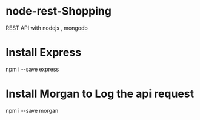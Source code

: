 # node-rest-Shopping
REST API  with nodejs , mongodb


# Install Express 

npm i --save express

# Install Morgan to Log the api request

 npm i --save morgan